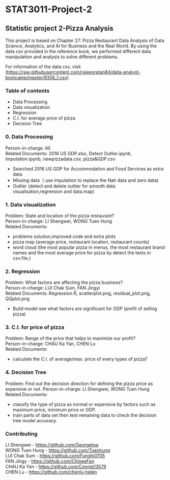 # STAT3011-Project-2
## Statistic project 2-Pizza Analysis 
This project is based on Chapter 27: Pizza Restaurant Data Analysis of Data Science, Analytics, and AI for Business and the Real World. By using the data csv provided in the reference book, we performed different data manipulation and analysis to solve different problems.  

For information of the data csv, visit (https://raw.githubusercontent.com/rajeevratan84/data-analyst-bootcamp/master/8358_1.csv).  

### Table of contents  
- Data Processing  
- Data visualization  
- Regression  
- C.I. for average price of pizza  
- Decision Tree  

### 0. Data Processing  
Person-in-charge: All  
Related Documents: 2016 US GDP.xlsx, Detect Outlier.ipynb, Imputation.ipynb, newpizzadata.csv, pizza&GDP.csv  
- Searched 2016 US GDP for Accommodation and Food Services as extra data  
- Missing data（ use imputation to replace the Nah data and zero data)
- Outlier (detect and delete outlier for smooth data visualisation,regreesion and data.map)  


### 1. Data visualization  
Problem: State and location of the pizza restaurant?  
Person-in-charge: LI Shengwei, WONG Tuen Hung  
Related Documents:
- problems solution,improved code and extra plots
- pizza map (average price, restaurant location, restaurant counts)
- word cloud  (the most popular pizza in menus, the most restaurant brand names and the most average price for pizza by detect the texts in csv.file.) 

### 2. Regression  
Problem: What factors are affecting the pizza business?  
Person-in-charge: LUI Chak Sum, FAN Jingyi  
Related Documents: Regression.R, scatterplot.png, residual_plot.png, QQplot.png  
- Build model see what factors are significant for GDP (profit of selling pizza)  

### 3. C.I. for price of pizza  
Problem: Range of the price that helps to maximize our profit?  
Person-in-charge: CHAU Ka Yan, CHEN Lu  
Related Documents:  
- calculate the C.I. of average/max. price of every types of pizza?  

### 4. Decision Tree  
Problem: Find out the decision direction for defining the pizza price as expensive or not. 
Person-in-charge: LI Shengwei, WONG Tuen Hung  
Related Documents:  
- classify the type of pizza as normal or expensive by factors such as maximum price, minimum price or GDP. 
- train parts of data set then test remaining data to check the decision tree model accuracy.

### Contributing
LI Shengwei - https://github.com/Georgelsw  
WONG Tuen Hung - https://github.com/Tuenhung  
LUI Chak Sum - https://github.com/Funghi0705  
FAN Jingy - https://github.com/ChloeeFan  
CHAU Ka Yan - https://github.com/Connie13579  
CHEN Lu - https://github.com/chenlu-helen  
